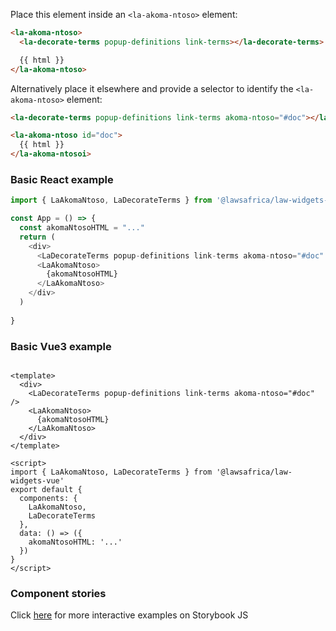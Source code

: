Place this element inside an `<la-akoma-ntoso>` element:

```html
<la-akoma-ntoso>
  <la-decorate-terms popup-definitions link-terms></la-decorate-terms>

  {{ html }}
</la-akoma-ntoso>
```

Alternatively place it elsewhere and provide a selector to identify the `<la-akoma-ntoso>` element:

```html
<la-decorate-terms popup-definitions link-terms akoma-ntoso="#doc"></la-decorate-terms>

<la-akoma-ntoso id="doc">
  {{ html }}
</la-akoma-ntosoi>
```

### Basic React example

```js
import { LaAkomaNtoso, LaDecorateTerms } from '@lawsafrica/law-widgets-react'

const App = () => {
  const akomaNtosoHTML = "..."  
  return (
    <div>
      <LaDecorateTerms popup-definitions link-terms akoma-ntoso="#doc" />
      <LaAkomaNtoso>
        {akomaNtosoHTML}
      </LaAkomaNtoso>
    </div>
  )
  
}
```
### Basic Vue3 example
```vue

<template>
  <div>
    <LaDecorateTerms popup-definitions link-terms akoma-ntoso="#doc" />
    <LaAkomaNtoso>
      {akomaNtosoHTML}
    </LaAkomaNtoso>
  </div>
</template>

<script>
import { LaAkomaNtoso, LaDecorateTerms } from '@lawsafrica/law-widgets-vue'
export default {
  components: {
    LaAkomaNtoso,
    LaDecorateTerms
  },
  data: () => ({
    akomaNtosoHTML: '...'
  })
}
</script>
```

### Component stories
Click [here](https://laws.africa/la-web-components/?path=/docs/library-la-decorate-terms--basic-usage) for more interactive examples on Storybook JS